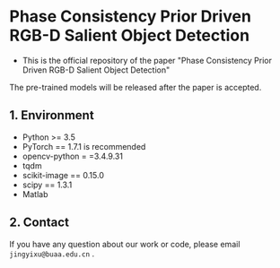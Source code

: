 # Phase Consistency Prior Driven RGB-D Salient Object Detection
- This is the official repository of the paper "Phase Consistency Prior Driven RGB-D Salient Object Detection"

The pre-trained models will be released after the paper is accepted.

## 1. Environment
- Python >= 3.5
- PyTorch == 1.7.1 is recommended
- opencv-python = =3.4.9.31
- tqdm
- scikit-image == 0.15.0
- scipy == 1.3.1 
- Matlab

## 2. Contact
If you have any question about our work or code, please email `jingyixu@buaa.edu.cn` .

